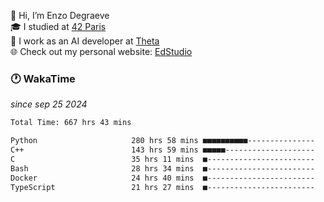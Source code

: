 👋 Hi, I’m Enzo Degraeve <br>
🎓 I studied at [42 Paris](https://42.fr/)<br>
💼 I work as an AI developer at [Theta](https://theta.mc/)<br>
🌐 Check out my personal website: [EdStudio](https://edstudio.fr/)

### 🕐 WakaTime
*since sep 25 2024*

<!--START_SECTION:waka-->

```txt
Total Time: 667 hrs 43 mins

Python                     280 hrs 58 mins ■■■■■■■■■■---------------   40.45 %
C++                        143 hrs 59 mins ■■■■■--------------------   20.73 %
C                          35 hrs 11 mins  ■------------------------   05.07 %
Bash                       28 hrs 34 mins  ■------------------------   04.11 %
Docker                     24 hrs 40 mins  ■------------------------   03.55 %
TypeScript                 21 hrs 27 mins  ■------------------------   03.09 %
```

<!--END_SECTION:waka-->
